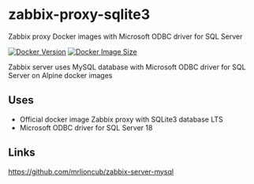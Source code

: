 # zabbix-proxy-sqlite3
Zabbix proxy Docker images with Microsoft ODBC driver for SQL Server

[![Docker Version](https://img.shields.io/docker/v/idscan/zabbix-proxy-sqlite3)](https://hub.docker.com/r/idscan/zabbix-server-mysql)
[![Docker Image Size](https://img.shields.io/docker/image-size/idscan/zabbix-server-mysql)](https://hub.docker.com/r/idscan/zabbix-server-mysql)

Zabbix server uses MySQL database with Microsoft ODBC driver for SQL Server on Alpine docker images

## Uses

  * Official docker image Zabbix proxy with SQLite3 database LTS
  * Microsoft ODBC driver for SQL Server 18

## Links

https://github.com/mrlioncub/zabbix-server-mysql
